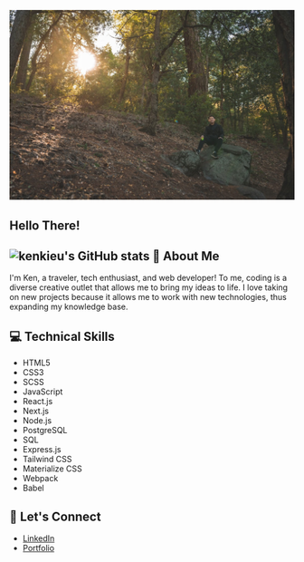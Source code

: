 ![Palomar State Park](https://github.com/kenkieu/kenkieu/blob/main/images/banner.jpeg "Palomar State Park")

Hello There!
------
<!-- ![kenkieu's GitHub stats](https://github-readme-stats.vercel.app/api?username=kenkieu&theme=vue-dark&show_icons=true&hide=stars,contribs) -->
![kenkieu's GitHub stats](https://github-readme-stats.vercel.app/api?username=kenkieu&hide=stars,contribs)
:speech_balloon: About Me
------

I'm Ken, a traveler, tech enthusiast, and web developer! To me, coding is a diverse creative outlet that allows me to bring my ideas to life. I love taking on new projects because it allows me to work with new technologies, thus expanding my knowledge base.

:computer: Technical Skills
------

- HTML5
- CSS3
- SCSS
- JavaScript
- React.js
- Next.js
- Node.js
- PostgreSQL
- SQL
- Express.js
- Tailwind CSS
- Materialize CSS
- Webpack
- Babel

:incoming_envelope: Let's Connect
------

- [LinkedIn](https://www.linkedin.com/in/ken-kieu/ "LinkedIn")
- [Portfolio](https://kenkieu.link/ "Portfolio")
